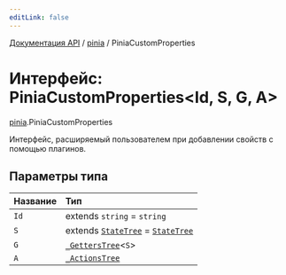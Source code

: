 ```yaml
---
editLink: false
---
```


[Документация API](../index.md) / [pinia](../modules/pinia.md) / PiniaCustomProperties

# Интерфейс: PiniaCustomProperties\<Id, S, G, A\>

[pinia](../modules/pinia.md).PiniaCustomProperties

Интерфейс, расширяемый пользователем при добавлении свойств с помощью плагинов.

## Параметры типа

| Название | Тип                                                                                                 |
| :------- | :-------------------------------------------------------------------------------------------------- |
| `Id`     | extends `string` = `string`                                                                         |
| `S`      | extends [`StateTree`](../modules/pinia.md#StateTree) = [`StateTree`](../modules/pinia.md#StateTree) |
| `G`      | [`_GettersTree`](../modules/pinia.md#_GettersTree)\<`S`\>                                           |
| `A`      | [`_ActionsTree`](../modules/pinia.md#_ActionsTree)                                                  |
